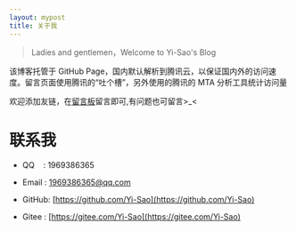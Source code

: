 ```yaml
---
layout: mypost
title: 关于我
---
```


> Ladies and gentlemen，Welcome to Yi-Sao's Blog

该博客托管于 GitHub Page，国内默认解析到腾讯云，以保证国内外的访问速度。留言页面使用腾讯的“吐个槽”，另外使用的腾讯的 MTA 分析工具统计访问量

欢迎添加友链，在[留言板](chat.html)留言即可,有问题也可留言>_<

# 联系我

- QQ&nbsp;&nbsp;&nbsp;&nbsp;: 1969386365

- Email&nbsp;: [1969386365@qq.com](https://mail.qq.com/cgi-bin/frame_html?sid=cQwBIlHr2LpRFmMC&r=0f48c2cf392a4eda15df5ba58b15a108)

- GitHub: [https://github.com/Yi-Sao](https://github.com/Yi-Sao)

- Gitee : [https://gitee.com/Yi-Sao](https://gitee.com/Yi-Sao)